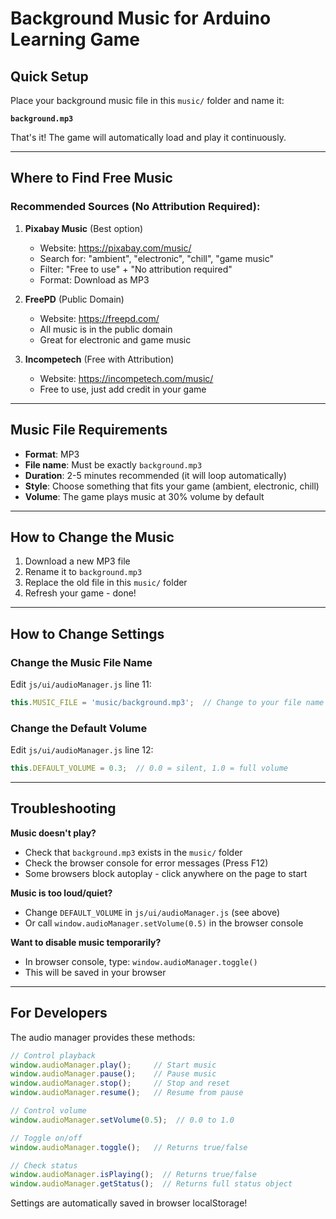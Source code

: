 # Background Music for Arduino Learning Game

## Quick Setup

Place your background music file in this `music/` folder and name it:

**`background.mp3`**

That's it! The game will automatically load and play it continuously.

---

## Where to Find Free Music

### Recommended Sources (No Attribution Required):

1. **Pixabay Music** (Best option)
   - Website: https://pixabay.com/music/
   - Search for: "ambient", "electronic", "chill", "game music"
   - Filter: "Free to use" + "No attribution required"
   - Format: Download as MP3

2. **FreePD** (Public Domain)
   - Website: https://freepd.com/
   - All music is in the public domain
   - Great for electronic and game music

3. **Incompetech** (Free with Attribution)
   - Website: https://incompetech.com/music/
   - Free to use, just add credit in your game

---

## Music File Requirements

- **Format**: MP3
- **File name**: Must be exactly `background.mp3`
- **Duration**: 2-5 minutes recommended (it will loop automatically)
- **Style**: Choose something that fits your game (ambient, electronic, chill)
- **Volume**: The game plays music at 30% volume by default

---

## How to Change the Music

1. Download a new MP3 file
2. Rename it to `background.mp3`
3. Replace the old file in this `music/` folder
4. Refresh your game - done!

---

## How to Change Settings

### Change the Music File Name

Edit `js/ui/audioManager.js` line 11:
```javascript
this.MUSIC_FILE = 'music/background.mp3';  // Change to your file name
```

### Change the Default Volume

Edit `js/ui/audioManager.js` line 12:
```javascript
this.DEFAULT_VOLUME = 0.3;  // 0.0 = silent, 1.0 = full volume
```

---

## Troubleshooting

**Music doesn't play?**
- Check that `background.mp3` exists in the `music/` folder
- Check the browser console for error messages (Press F12)
- Some browsers block autoplay - click anywhere on the page to start

**Music is too loud/quiet?**
- Change `DEFAULT_VOLUME` in `js/ui/audioManager.js` (see above)
- Or call `window.audioManager.setVolume(0.5)` in the browser console

**Want to disable music temporarily?**
- In browser console, type: `window.audioManager.toggle()`
- This will be saved in your browser

---

## For Developers

The audio manager provides these methods:

```javascript
// Control playback
window.audioManager.play();     // Start music
window.audioManager.pause();    // Pause music
window.audioManager.stop();     // Stop and reset
window.audioManager.resume();   // Resume from pause

// Control volume
window.audioManager.setVolume(0.5);  // 0.0 to 1.0

// Toggle on/off
window.audioManager.toggle();   // Returns true/false

// Check status
window.audioManager.isPlaying();  // Returns true/false
window.audioManager.getStatus();  // Returns full status object
```

Settings are automatically saved in browser localStorage!
